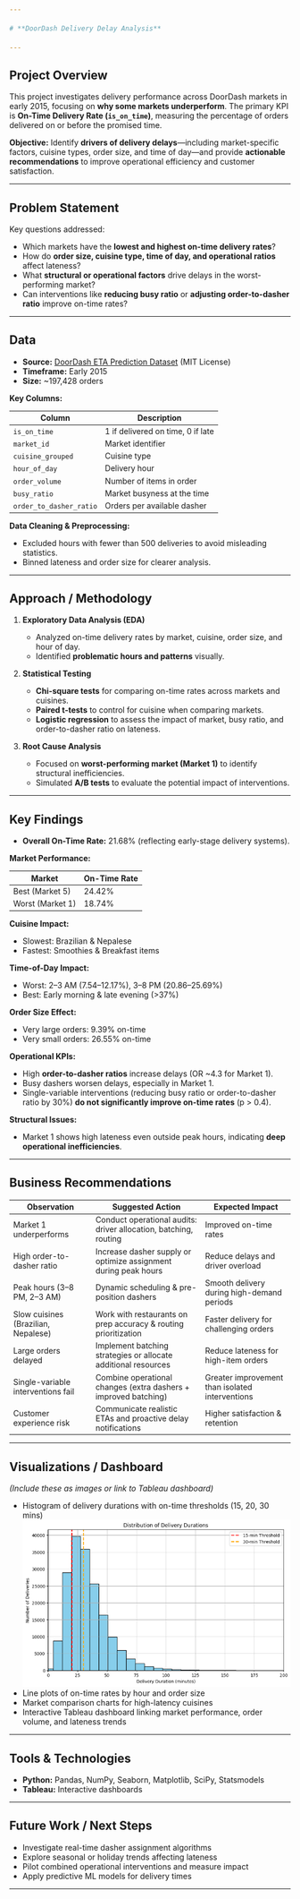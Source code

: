 ```yaml
---

# **DoorDash Delivery Delay Analysis**

---
```


## **Project Overview**

This project investigates delivery performance across DoorDash markets in early 2015, focusing on **why some markets underperform**. The primary KPI is **On-Time Delivery Rate (`is_on_time`)**, measuring the percentage of orders delivered on or before the promised time.

**Objective:** Identify **drivers of delivery delays**—including market-specific factors, cuisine types, order size, and time of day—and provide **actionable recommendations** to improve operational efficiency and customer satisfaction.

---

## **Problem Statement**

Key questions addressed:

* Which markets have the **lowest and highest on-time delivery rates**?
* How do **order size, cuisine type, time of day, and operational ratios** affect lateness?
* What **structural or operational factors** drive delays in the worst-performing market?
* Can interventions like **reducing busy ratio** or **adjusting order-to-dasher ratio** improve on-time rates?

---

## **Data**

* **Source:** [DoorDash ETA Prediction Dataset](https://www.kaggle.com/datasets/dharun4772/doordash-eta-prediction) (MIT License)
* **Timeframe:** Early 2015
* **Size:** \~197,428 orders

**Key Columns:**

| Column                  | Description                       |
| ----------------------- | --------------------------------- |
| `is_on_time`            | 1 if delivered on time, 0 if late |
| `market_id`             | Market identifier                 |
| `cuisine_grouped`       | Cuisine type                      |
| `hour_of_day`           | Delivery hour                     |
| `order_volume`          | Number of items in order          |
| `busy_ratio`            | Market busyness at the time       |
| `order_to_dasher_ratio` | Orders per available dasher       |

**Data Cleaning & Preprocessing:**

* Excluded hours with fewer than 500 deliveries to avoid misleading statistics.
* Binned lateness and order size for clearer analysis.

---

## **Approach / Methodology**

1. **Exploratory Data Analysis (EDA)**

   * Analyzed on-time delivery rates by market, cuisine, order size, and hour of day.
   * Identified **problematic hours and patterns** visually.

2. **Statistical Testing**

   * **Chi-square tests** for comparing on-time rates across markets and cuisines.
   * **Paired t-tests** to control for cuisine when comparing markets.
   * **Logistic regression** to assess the impact of market, busy ratio, and order-to-dasher ratio on lateness.

3. **Root Cause Analysis**

   * Focused on **worst-performing market (Market 1)** to identify structural inefficiencies.
   * Simulated **A/B tests** to evaluate the potential impact of interventions.

---

## **Key Findings**

* **Overall On-Time Rate:** 21.68% (reflecting early-stage delivery systems).

**Market Performance:**

| Market           | On-Time Rate |
| ---------------- | ------------ |
| Best (Market 5)  | 24.42%       |
| Worst (Market 1) | 18.74%       |

**Cuisine Impact:**

* Slowest: Brazilian & Nepalese
* Fastest: Smoothies & Breakfast items

**Time-of-Day Impact:**

* Worst: 2–3 AM (7.54–12.17%), 3–8 PM (20.86–25.69%)
* Best: Early morning & late evening (>37%)

**Order Size Effect:**

* Very large orders: 9.39% on-time
* Very small orders: 26.55% on-time

**Operational KPIs:**

* High **order-to-dasher ratios** increase delays (OR \~4.3 for Market 1).
* Busy dashers worsen delays, especially in Market 1.
* Single-variable interventions (reducing busy ratio or order-to-dasher ratio by 30%) **do not significantly improve on-time rates** (p > 0.4).

**Structural Issues:**

* Market 1 shows high lateness even outside peak hours, indicating **deep operational inefficiencies**.

---

## **Business Recommendations**

| Observation                         | Suggested Action                                                 | Expected Impact                                 |
| ----------------------------------- | ---------------------------------------------------------------- | ----------------------------------------------- |
| Market 1 underperforms              | Conduct operational audits: driver allocation, batching, routing | Improved on-time rates                          |
| High order-to-dasher ratio          | Increase dasher supply or optimize assignment during peak hours  | Reduce delays and driver overload               |
| Peak hours (3–8 PM, 2–3 AM)         | Dynamic scheduling & pre-position dashers                        | Smooth delivery during high-demand periods      |
| Slow cuisines (Brazilian, Nepalese) | Work with restaurants on prep accuracy & routing prioritization  | Faster delivery for challenging orders          |
| Large orders delayed                | Implement batching strategies or allocate additional resources   | Reduce lateness for high-item orders            |
| Single-variable interventions fail  | Combine operational changes (extra dashers + improved batching)  | Greater improvement than isolated interventions |
| Customer experience risk            | Communicate realistic ETAs and proactive delay notifications     | Higher satisfaction & retention                 |

---

## **Visualizations / Dashboard**

*(Include these as images or link to Tableau dashboard)*

* Histogram of delivery durations with on-time thresholds (15, 20, 30 mins)
![Image 1](Graphs/output.png)
* Line plots of on-time rates by hour and order size
* Market comparison charts for high-latency cuisines
* Interactive Tableau dashboard linking market performance, order volume, and lateness trends

---

## **Tools & Technologies**

* **Python:** Pandas, NumPy, Seaborn, Matplotlib, SciPy, Statsmodels
* **Tableau:** Interactive dashboards

---

## **Future Work / Next Steps**

* Investigate real-time dasher assignment algorithms
* Explore seasonal or holiday trends affecting lateness
* Pilot combined operational interventions and measure impact
* Apply predictive ML models for delivery times

---
